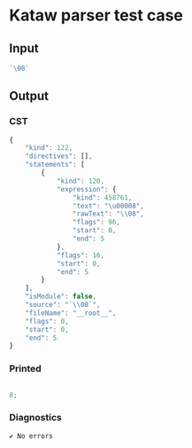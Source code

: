 # Kataw parser test case

## Input

`````js
`\08`
`````

## Output

### CST

```javascript
{
    "kind": 122,
    "directives": [],
    "statements": [
        {
            "kind": 120,
            "expression": {
                "kind": 458761,
                "text": "\u00008",
                "rawText": "\\08",
                "flags": 96,
                "start": 0,
                "end": 5
            },
            "flags": 16,
            "start": 0,
            "end": 5
        }
    ],
    "isModule": false,
    "source": "`\\08`",
    "fileName": "__root__",
    "flags": 0,
    "start": 0,
    "end": 5
}
```

### Printed

```javascript

 8;
```

### Diagnostics

```javascript
✔ No errors
```

